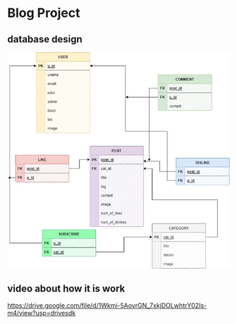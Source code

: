 # Blog Project
## database design
   ![alt text](design/photo_2022-10-06_03-14-36.jpg)
## video about how it is work
   https://drive.google.com/file/d/1Wkmi-5AovrGN_7xkjDOLwhtrY02Is-m4/view?usp=drivesdk



